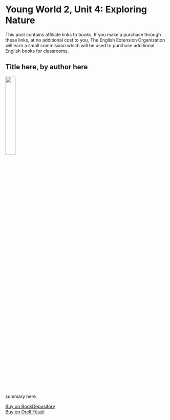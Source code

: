 # Young World 2, Unit 4: Exploring Nature

This post contains affiliate links to books. If you make a purchase through these links, at no additional cost to you, The English Extension Organization will earn a small commission which will be used to purchase additional English books for classrooms.

## Title here, by author here

<img src="imgurlinkhere.png" width="25%" />

summary here.

<a href="bookdepository link here" rel="nofollow"> Buy on BookDepository</a>  
<a href="orell fussli link here" rel="nofollow">Buy on Orell Füssli</a>


<!--stackedit_data:
eyJoaXN0b3J5IjpbLTg2MTk0MjU0NiwxNTAzNTM0NzQ4XX0=
-->